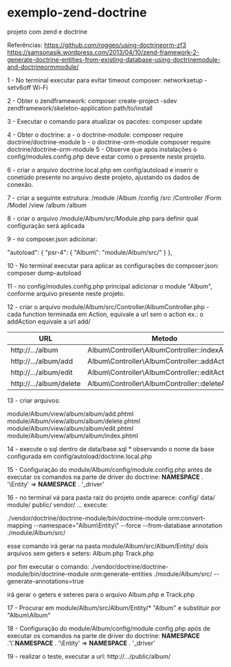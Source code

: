 # exemplo-zend-doctrine
projeto com zend e doctrine

Referências:
https://github.com/roggeo/using-doctrineorm-zf3
https://samsonasik.wordpress.com/2013/04/10/zend-framework-2-generate-doctrine-entities-from-existing-database-using-doctrinemodule-and-doctrineormmodule/


1 - No terminal executar para evitar timeout composer:
networksetup -setv6off Wi-Fi


2 - Obter o zendframework:
composer create-project -sdev zendframework/skeleton-application path/to/install

3 - Executar o comando para atualizar os pacotes:
composer update

4 - Obter o doctrine:
    a - o doctrine-module:
    composer require doctrine/doctrine-module
    b - o doctrine-orm-module
    composer require doctrine/doctrine-orm-module
5 - Observe que após instalações o config/modules.config.php deve estar como o presente neste projeto.

6 - criar o arquivo doctrine.local.php em config/autoload e inserir o conetúdo presente no arquivo deste projeto, ajustando os dados de conexão.


7 - criar a seguinte estrutura:
/module
    /Album
        /config
        /src
            /Controller
            /Form
            /Model
        /view
            /album
                /album

8 - criar o arquivo /module/Album/src/Module.php para definir qual configuração será aplicada


9 - no composer.json
adicionar:

"autoload": {
    "psr-4": {
        "Album\\": "module/Album/src/"
    }
},

10 - No terminal executar para aplicar as configurações do composer.json:
composer dump-autoload

11 - no config/modules.config.php principal adicionar o module "Album", conforme arquivo presente neste projeto.


12 - criar o arquivo module/Album/src/Controller/AlbumController.php
    - cada function terminada em Action, equivale a url sem o action ex.:
    o addAction equivale a url add/

| URL                      | Metodo                                          |
| ------------------------ | ----------------------------------------------- |
| http://.../album         | Album\Controller\AlbumController::indexAction   |
| http://.../album/add     | Album\Controller\AlbumController::addAction     |
| http://.../album/edit    | Album\Controller\AlbumController::editAction    |
| http://.../album/delete  | Album\Controller\AlbumController::deleteAction  |

13 - criar arquivos:

module/Album/view/album/album/add.phtml
module/Album/view/album/album/delete.phtml
module/Album/view/album/album/edit.phtml
module/Album/view/album/album/index.phtml


14 - execute o sql dentro de data/base.sql * observando o nome da base configurada em config/autoload/doctrine.local.php


15 - Configuração do module/Album/config/module.config.php antes de executar os comandos na parte de driver do doctrine:
__NAMESPACE__ . '\Entity' => __NAMESPACE__ . '_driver'



16 - no terminal vá para pasta raiz do projeto onde aparece:
config/
data/
module/
public/
vendor/
...
execute:

./vendor/doctrine/doctrine-module/bin/doctrine-module orm:convert-mapping --namespace="Album\\Entity\\" --force  --from-database annotation ./module/Album/src/

esse comando irá gerar na pasta module/Album/src/Album/Entity/
dois arquivos sem geters e seters:
Album.php
Track.php


por fim executar o comando:
./vendor/doctrine/doctrine-module/bin/doctrine-module orm:generate-entities ./module/Album/src/ --generate-annotations=true

irá gerar o geters e seteres para o arquivo Album.php e Track.php

17 - Procurar em module/Album/src/Album/Entity/* "Album\" e substituir por "Album\Album\"

18 - Configuração do module/Album/config/module.config.php após de executar os comandos na parte de driver do doctrine:
__NAMESPACE__ .'\\'.__NAMESPACE__ . '\Entity' => __NAMESPACE__ . '_driver'

19 - realizar o teste, executar a url:
http://.../public/album/

